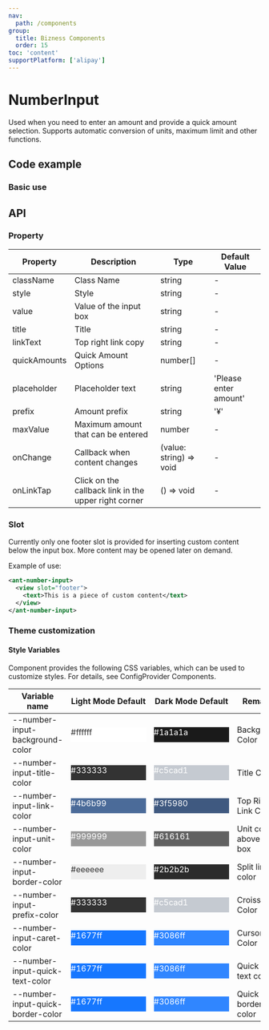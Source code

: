 ```yaml
---
nav:
  path: /components
group:
  title: Bizness Components
  order: 15
toc: 'content'
supportPlatform: ['alipay']
---
```


# NumberInput

Used when you need to enter an amount and provide a quick amount selection. Supports automatic conversion of units, maximum limit and other functions.

## Code example

### Basic use

<code src='../../demo/pages/NumberInput/index'></code>

## API

### Property

| Property         | Description                 | Type                    | Default Value       |
| ------------ | -------------------- | ----------------------- | ------------ |
| className    | Class Name                 | string                  | -            |
| style        | Style                 | string                  | -            |
| value        | Value of the input box           | string                  | -            |
| title        | Title                 | string                  | -            |
| linkText     | Top right link copy       | string                  | -            |
| quickAmounts | Quick Amount Options         | number[]                | -            |
| placeholder  | Placeholder text           | string                  | 'Please enter amount' |
| prefix       | Amount prefix             | string                  | '¥'          |
| maxValue     | Maximum amount that can be entered       | number                  | -            |
| onChange     | Callback when content changes     | (value: string) => void | -            |
| onLinkTap    | Click on the callback link in the upper right corner | () => void              | -            |

### Slot

Currently only one footer slot is provided for inserting custom content below the input box. More content may be opened later on demand.

Example of use:

```xml
<ant-number-input>
  <view slot="footer">
    <text>This is a piece of custom content</text>
  </view>
</ant-number-input>
```

### Theme customization

#### Style Variables

Component provides the following CSS variables, which can be used to customize styles. For details, see ConfigProvider Components.

| Variable name                            | Light Mode Default                                                                                    | Dark Mode Default                                                                                    | Remarks               |
| --------------------------------- | ------------------------------------------------------------------------------------------------- | ------------------------------------------------------------------------------------------------- | ------------------ |
| --number-input-background-color   | <div style="width: 150px; height: 30px; background-color: #ffffff; color: #333333;">#ffffff</div> | <div style="width: 150px; height: 30px; background-color: #1a1a1a; color: #ffffff;">#1a1a1a</div> | Background Color           |
| --number-input-title-color        | <div style="width: 150px; height: 30px; background-color: #333333; color: #ffffff;">#333333</div> | <div style="width: 150px; height: 30px; background-color: #c5cad1; color: #ffffff;">#c5cad1</div> | Title Color           |
| --number-input-link-color         | <div style="width: 150px; height: 30px; background-color: #4b6b99; color: #ffffff;">#4b6b99</div> | <div style="width: 150px; height: 30px; background-color: #3f5980; color: #ffffff;">#3f5980</div> | Top Right Link Color     |
| --number-input-unit-color         | <div style="width: 150px; height: 30px; background-color: #999999; color: #ffffff;">#999999</div> | <div style="width: 150px; height: 30px; background-color: #616161; color: #ffffff;">#616161</div> | Unit color above input box |
| --number-input-border-color       | <div style="width: 150px; height: 30px; background-color: #eeeeee; color: #333333;">#eeeeee</div> | <div style="width: 150px; height: 30px; background-color: #2b2b2b; color: #ffffff;">#2b2b2b</div> | Split line color         |
| --number-input-prefix-color       | <div style="width: 150px; height: 30px; background-color: #333333; color: #ffffff;">#333333</div> | <div style="width: 150px; height: 30px; background-color: #c5cad1; color: #ffffff;">#c5cad1</div> | Croissant Color         |
| --number-input-caret-color        | <div style="width: 150px; height: 30px; background-color: #1677ff; color: #ffffff;">#1677ff</div> | <div style="width: 150px; height: 30px; background-color: #3086ff; color: #ffffff;">#3086ff</div> | Cursor Color           |
| --number-input-quick-text-color   | <div style="width: 150px; height: 30px; background-color: #1677ff; color: #ffffff;">#1677ff</div> | <div style="width: 150px; height: 30px; background-color: #3086ff; color: #ffffff;">#3086ff</div> | Quick input text color   |
| --number-input-quick-border-color | <div style="width: 150px; height: 30px; background-color: #1677ff; color: #ffffff;">#1677ff</div> | <div style="width: 150px; height: 30px; background-color: #3086ff; color: #ffffff;">#3086ff</div> | Quick input border color   |
